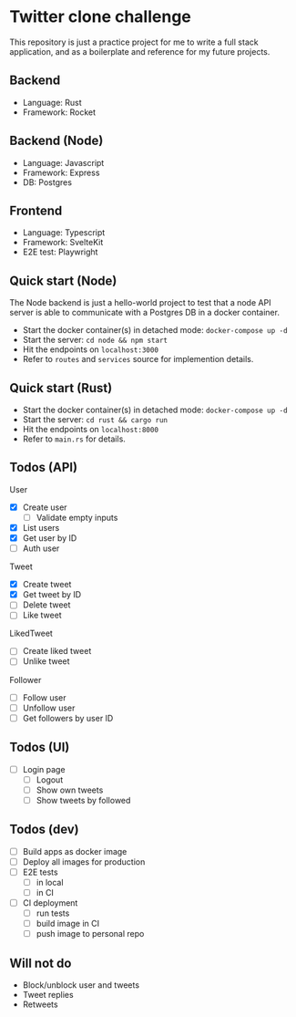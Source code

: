 # Twitter clone challenge

This repository is just a practice project for me to write a full stack application, and as a boilerplate and reference for my future projects.

## Backend

- Language: Rust
- Framework: Rocket

## Backend (Node)

- Language: Javascript
- Framework: Express
- DB: Postgres

## Frontend

- Language: Typescript
- Framework: SvelteKit
- E2E test: Playwright

## Quick start (Node)

The Node backend is just a hello-world project to test that a node API server is able to communicate with a Postgres DB in a docker container.

- Start the docker container(s) in detached mode: `docker-compose up -d`
- Start the server: `cd node && npm start`
- Hit the endpoints on `localhost:3000`
- Refer to `routes` and `services` source for implemention details.

## Quick start (Rust)

- Start the docker container(s) in detached mode: `docker-compose up -d`
- Start the server: `cd rust && cargo run`
- Hit the endpoints on `localhost:8000`
- Refer to `main.rs` for details.

## Todos (API)

User
- [x] Create user
  - [ ] Validate empty inputs
- [x] List users
- [x] Get user by ID
- [ ] Auth user

Tweet
- [x] Create tweet
- [x] Get tweet by ID
- [ ] Delete tweet
- [ ] Like tweet

LikedTweet
- [ ] Create liked tweet
- [ ] Unlike tweet

Follower
- [ ] Follow user
- [ ] Unfollow user
- [ ] Get followers by user ID

## Todos (UI)

- [ ] Login page
  - [ ] Logout
  - [ ] Show own tweets
  - [ ] Show tweets by followed

## Todos (dev)

- [ ] Build apps as docker image
- [ ] Deploy all images for production
- [ ] E2E tests
  - [ ] in local
  - [ ] in CI
- [ ] CI deployment
  - [ ] run tests
  - [ ] build image in CI
  - [ ] push image to personal repo

## Will not do

- Block/unblock user and tweets
- Tweet replies
- Retweets